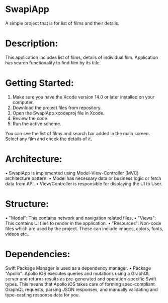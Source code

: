 # SwapiApp
A simple project that is for list of films and their details.

# Description:
This application includes list of films, details of individual film. Application has search functionality to find film by its title.

# Getting Started:
1. Make sure you have the Xcode version 14.0 or later installed on your computer.
2. Download the project files from repository.
3. Open the SwapiApp.xcodeproj file in Xcode.
4. Review the code.
5. Run the active scheme.

You can see the list of films and search bar added in the main screen. Select any film and check the details of it.

# Architecture:
• SwapiApp is implemented using Model-View-Controller (MVC) architecture pattern.
• Model has necessary data or business logic or fetch data from API.
• View/Controller is responsible for displaying the UI to User.

# Structure:
• "Model": This contains network and navigation related files.
• "Views": This contains UI files to render in the application.
• "Resources": Non-code files which are used by the project. These can include images, colors, fonts, videos etc..

# Dependencies:
Swift Package Manager is used as a dependency manager. 
• Package "Apollo": Apollo iOS executes queries and mutations using a GraphQL server and returns results as pre-generated and operation-specific Swift types. This means that Apollo iOS takes care of forming spec-compliant GraphQL requests, parsing JSON responses, and manually validating and type-casting response data for you.
